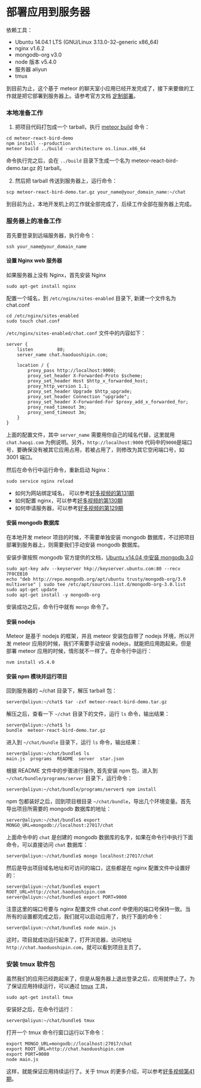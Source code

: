 # 部署应用到服务器

依赖工具：

* Ubuntu 14.04.1 LTS (GNU/Linux 3.13.0-32-generic x86_64)
* nginx v1.6.2
* mongodb-org v3.0
* node 版本 v5.4.0
* 服务器 aliyun
* tmux

到目前为止，这个基于 meteor 的聊天室小应用已经开发完成了，接下来要做的工作就是把它部署到服务器上。请参考官方文档 [定制部署](http://guide.meteor.com/deployment.html#custom-deployment)。

### 本地准备工作

1. 把项目代码打包成一个 tarball，执行 [meteor build](http://docs.meteor.com/#/full/meteorbuild) 命令：

```
cd meteor-react-bird-demo
npm install --production
meteor build ../build --architecture os.linux.x86_64
```

命令执行完之后，会在 `../build` 目录下生成一个名为 meteor-react-bird-demo.tar.gz 的 tarball。

2. 然后把 tarball 传送到服务器上，运行命令：

```
scp meteor-react-bird-demo.tar.gz your_name@your_domain_name:~/chat
```

到目前为止，本地开发机上的工作就全部完成了，后续工作全部在服务器上完成。

### 服务器上的准备工作

首先要登录到远端服务器，执行命令：

```
ssh your_name@your_domain_name
```

#### 设置 Nginx web 服务器

如果服务器上没有 Nginx，首先安装 Nginx

```
sudo apt-get install nginx
```

配置一个域名，到 `/etc/nginx/sites-enabled` 目录下, 新建一个文件名为 chat.conf

```
cd /etc/nginx/sites-enabled
sudo touch chat.conf
```

`/etc/nginx/sites-enabled/chat.conf` 文件中的内容如下：

```
server {
    listen         80;
    server_name chat.haoduoshipin.com;

    location / {
        proxy_pass http://localhost:9000;
        proxy_set_header X-Forwarded-Proto $scheme;
        proxy_set_header Host $http_x_forwarded_host;
        proxy_http_version 1.1;
        proxy_set_header Upgrade $http_upgrade;
        proxy_set_header Connection "upgrade";
        proxy_set_header X-Forwarded-For $proxy_add_x_forwarded_for;
        proxy_read_timeout 3m;
        proxy_send_timeout 3m;
    }
}
```

上面的配置文件，其中 `server_name` 需要用你自己的域名代替，这里就用 `chat.haoqi.com` 为例说明。另外，`http://localhost:9000` 代码中的`9000`是端口号，要确保没有被其它应用占用，若被占用了，则修改为其它空闲端口号，如 3001 端口。

然后在命令行中运行命令，重新启动 Nginx：

```
sudo service nginx reload
```

* 如何为网站绑定域名， 可以参考[好多视频的第131期](http://haoduoshipin.com/v/131)
* 如何配置 nginx，可以参考[好多视频的第130期](http://haoduoshipin.com/v/130)
* 如何申请服务器，可以参考[好多视频的第129期](http://haoduoshipin.com/v/129)

#### 安装 mongodb 数据库

在本地开发 meteor 项目的时候，不需要单独安装 mongodb 数据库，不过把项目部署到服务器上，则需要我们手动安装 mongodb 数据库。

安装步骤按照 mongodb 官方提供的文档，[Ubuntu v14.04 中安装 mongodb 3.0](https://docs.mongodb.org/v3.0/tutorial/install-mongodb-on-ubuntu/)

```
sudo apt-key adv --keyserver hkp://keyserver.ubuntu.com:80 --recv 7F0CEB10
echo "deb http://repo.mongodb.org/apt/ubuntu trusty/mongodb-org/3.0 multiverse" | sudo tee /etc/apt/sources.list.d/mongodb-org-3.0.list
sudo apt-get update
sudo apt-get install -y mongodb-org
```

安装成功之后，命令行中就有 `mongo` 命令了。

#### 安装 nodejs

Meteor 是基于 nodejs 的框架，并且 meteor 安装包自带了 nodejs 环境，所以开发 meteor 应用的时候，我们不需要手动安装 nodejs，就能把应用跑起来。但是部署 meteor 应用的时候，情形就不一样了。在命令行中运行：

```
nvm install v5.4.0
```

#### 安装 npm 模块并运行项目

回到服务器的 ~/chat 目录下，解压 tarball 包：

```
server@aliyun:~/chat$ tar -zxf meteor-react-bird-demo.tar.gz
```

解压之后，查看一下 `~/chat` 目录下的文件，运行 `ls` 命令，输出结果：

```
server@aliyun:~/chat$ ls
bundle  meteor-react-bird-demo.tar.gz
```

进入到 `~/chat/bundle` 目录下，运行 `ls` 命令，输出结果：

```
server@aliyun:~/chat/bundle$ ls
main.js  programs  README  server  star.json
```

根据 README 文件中的步骤进行操作, 首先安装 npm 包，进入到 `~/chat/bundle/programs/server` 目录下，运行命令：

```
server@aliyun:~/chat/bundle/programs/server$ npm install
```

npm 包都装好之后，回到项目根目录 `~/chat/bundle`，导出几个环境变量。首先导出项目所需要的 mongodb 数据库的地址：

```
server@aliyun:~/chat/bundle$ export MONGO_URL=mongodb://localhost:27017/chat
```

上面命令中的 `chat` 是创建的 mongodb 数据库的名字，如果在命令行中执行下面命令，可以直接访问 `chat` 数据库：

```
server@aliyun:~/chat/bundle$ mongo localhost:27017/chat
```

然后是导出项目域名地址和可访问的端口，这些都是在 nginx 配置文件中设置好的：

```
server@aliyun:~/chat/bundle$ export ROOT_URL=http://chat.haoduoshipin.com
server@aliyun:~/chat/bundle$ export PORT=9000
```

注意这里的端口号要与 nginx 配置文件 chat.conf 中使用的端口号保持一致。当所有的设置都完成之后，我们就可以启动应用了，执行下面的命令：

```
server@aliyun:~/chat/bundle$ node main.js
```

这时，项目就成功运行起来了，打开浏览器，访问地址 `http://chat.haoduoshipin.com`，就可以看到项目主页了。


### 安装 tmux 软件包

虽然我们的应用已经跑起来了，但是从服务器上退出登录之后，应用就停止了。为了保证应用持续运行，可以通过 [tmux](http://en.wikipedia.org/wiki/Tmux) 工具，

```
sudo apt-get install tmux
```

安装好之后，在命令行运行：

```
server@aliyun:~/chat/bundle$ tmux
```

打开一个 tmux 命令行窗口运行以下命令：

```
export MONGO_URL=mongodb://localhost:27017/chat
export ROOT_URL=http://chat.haoduoshipin.com
export PORT=9000
node main.js
```

这样，就能保证应用持续运行了。关于 tmux 的更多介绍，可以参考[好多视频第41期](http://haoduoshipin.com/v/41)。

